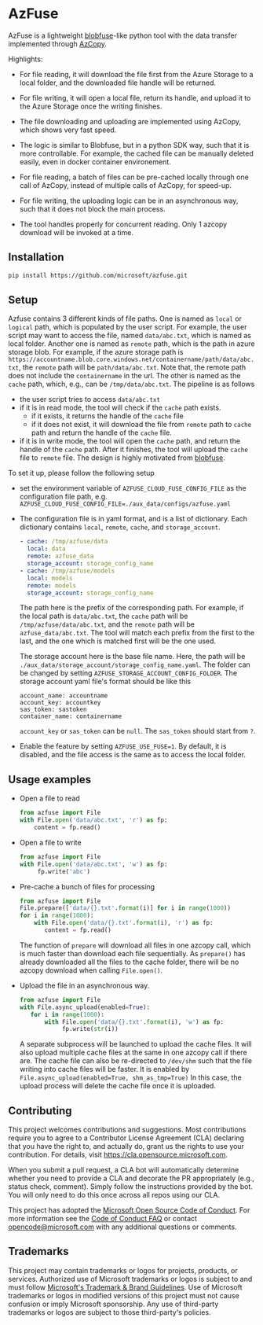 # AzFuse

AzFuse is a lightweight [blobfuse](https://github.com/Azure/azure-storage-fuse)-like
python tool with the data transfer
implemented through [AzCopy](https://github.com/Azure/azure-storage-azcopy).

Highlights:

- For file reading, it will download the file first from the
Azure Storage to a local folder, and the downloaded file handle will be returned.

- For file writing, it will open a local file, return its handle, and upload it
to the Azure Storage once the writing finishes. 

- The file downloading and uploading are implemented using AzCopy, which shows
  very fast speed.

- The logic is similar to Blobfuse, but in a python SDK way, such that it is
  more controllable. For example, the cached file can be manually deleted
  easily, even in docker container environement.

- For file reading, a batch of files can be pre-cached locally through one call of AzCopy,
  instead of multiple calls of AzCopy, for speed-up.

- For file writing, the uploading logic can be in an asynchronous way, such
  that it does not block the main process.

- The tool handles properly for concurrent reading. Only 1 azcopy download will
  be invoked at a time.

## Installation
```bash
pip install https://github.com/microsoft/azfuse.git
```

## Setup
Azfuse contains 3 different kinds of file paths. One is named as `local` or
`logical` path, which is populated by the user script. For example, the user
script may want to access the file, named `data/abc.txt`, which is named as
local folder. Another one is named as `remote` path, which is the path in azure
storage blob. For example, if the azure storage path is 
`https://accountname.blob.core.windows.net/containername/path/data/abc.txt`, the
`remote` path will be `path/data/abc.txt`. Note that, the remote path does not
include the `containername` in the url. The other is named as the `cache` path,
which, e.g., can be `/tmp/data/abc.txt`. The pipeline is as follows
- the user script tries to access `data/abc.txt`
- if it is in read mode, the tool will check if the `cache` path exists.
    - if it exists, it returns the handle of the `cache` file
    - if it does not exist, it will download the file from `remote` path to
      `cache` path and return the handle of the `cache` file.
- if it is in write mode, the tool will open the `cache` path, and return the
  handle of the `cache` path. After it finishes, the tool will upload the
  `cache` file to `remote` file.
The design is highly motivated from [blobfuse](https://github.com/Azure/azure-storage-fuse).

To set it up, please follow the following setup
- set the environment variable of `AZFUSE_CLOUD_FUSE_CONFIG_FILE` as the
  configuration file path, e.g. `AZFUSE_CLOUD_FUSE_CONFIG_FILE=./aux_data/configs/azfuse.yaml`
- The configuration file is in yaml format, and is a list of dictionary. Each
  dictionary contains `local`, `remote`, `cache`, and `storage_account`.
  ```yaml
  - cache: /tmp/azfuse/data
    local: data
    remote: azfuse_data
    storage_account: storage_config_name
  - cache: /tmp/azfuse/models
    local: models
    remote: models
    storage_account: storage_config_name
  ```
  The path here is the prefix of the corresponding path. For example, if the
  local path is `data/abc.txt`, the `cache` path will be
  `/tmp/azfuse/data/abc.txt`, and the `remote` path will be
  `azfuse_data/abc.txt`. The tool will match each prefix from the first to the
  last, and the one which is matched first will be the one used.

  The storage account here is the base file name. Here, the path will be
  `./aux_data/storage_account/storage_config_name.yaml`. The folder can be
  changed by setting `AZFUSE_STORAGE_ACCOUNT_CONFIG_FOLDER`. The storage
  account yaml file's format should be like this
  ```
  account_name: accountname
  account_key: accountkey
  sas_token: sastoken
  container_name: containername
  ```
  `account_key` or `sas_token` can be `null`. The `sas_token` should start from
  `?`.
- Enable the feature by setting `AZFUSE_USE_FUSE=1`. By default, it is
  disabled, and the file access is the same as to access the local folder.

## Usage examples
- Open a file to read
  ```python
  from azfuse import File
  with File.open('data/abc.txt', 'r') as fp:
      content = fp.read()
  ```

- Open a file to write
  ```python
  from azfuse import File
  with File.open('data/abc.txt', 'w') as fp:
       fp.write('abc')
  ```

- Pre-cache a bunch of files for processing
  ```python
  from azfuse import File
  File.prepare(['data/{}.txt'.format(i)] for i in range(1000))
  for i in range(1000):
      with File.open('data/{}.txt'.format(i), 'r') as fp:
         content = fp.read()
  ```
  The function of `prepare` will download all files in one azcopy call, which is much faster than download each file sequentially.
  As `prepare()` has already downloaded all the files to the cache folder, there
  will be no azcopy download when calling `File.open()`. 

- Upload the file in an asynchronous way.
  ```python
  from azfuse import File
  with File.async_upload(enabled=True):
     for i in range(1000):
         with File.open('data/{}.txt'.format(i), 'w') as fp:
              fp.write(str(i))
  ```
  A separate subprocess will be launched to upload the cache files. It will
  also upload multiple cache files at the same in one azcopy call if there are.
  The cache file can also be re-directed to `/dev/shm` such that the file
  writing into cache files will be faster. It is enabled by `File.async_upload(enabled=True, shm_as_tmp=True)`
  In this case, the upload process
  will delete the cache file once it is uploaded.



## Contributing

This project welcomes contributions and suggestions.  Most contributions require you to agree to a
Contributor License Agreement (CLA) declaring that you have the right to, and actually do, grant us
the rights to use your contribution. For details, visit https://cla.opensource.microsoft.com.

When you submit a pull request, a CLA bot will automatically determine whether you need to provide
a CLA and decorate the PR appropriately (e.g., status check, comment). Simply follow the instructions
provided by the bot. You will only need to do this once across all repos using our CLA.

This project has adopted the [Microsoft Open Source Code of Conduct](https://opensource.microsoft.com/codeofconduct/).
For more information see the [Code of Conduct FAQ](https://opensource.microsoft.com/codeofconduct/faq/) or
contact [opencode@microsoft.com](mailto:opencode@microsoft.com) with any additional questions or comments.

## Trademarks

This project may contain trademarks or logos for projects, products, or services. Authorized use of Microsoft 
trademarks or logos is subject to and must follow 
[Microsoft's Trademark & Brand Guidelines](https://www.microsoft.com/en-us/legal/intellectualproperty/trademarks/usage/general).
Use of Microsoft trademarks or logos in modified versions of this project must not cause confusion or imply Microsoft sponsorship.
Any use of third-party trademarks or logos are subject to those third-party's policies.
